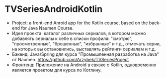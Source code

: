 # TVSeriesAndroidKotlin
* Project: a front-end Anroid app for the Kotlin course, based on the back-end for Java Naumen Course.
* Идея проекта: каталог различных сериалов, в котором можно добавлять сериалы к себе в списки профиля: "смотрю", "просмотренные", "брошенные", "избранные" и т.д., отмечать серии, на которых вы остановились, выставлять рейтинги сериалам и т.д.
* Бэкенд: Java/Spring для курса "Промышленная разработка на Java" от Naumen. https://github.com/Arzybek/TVSeriesProject
* Фронтенд: Приложение на Android в связке с Kotlin, одновременно является проектом для курса по Котлину.
